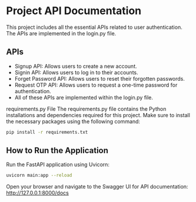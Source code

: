 # Project API Documentation

This project includes all the essential APIs related to user authentication. The APIs are implemented in the login.py file.

## APIs
- Signup API: Allows users to create a new account.
- Signin API: Allows users to log in to their accounts.
- Forget Password API: Allows users to reset their forgotten passwords.
- Request OTP API: Allows users to request a one-time password for authentication.
- All of these APIs are implemented within the login.py file.

requirements.py File
The requirements.py file contains the Python installations and dependencies required for this project. Make sure to install the necessary packages using the following command:
```bash
pip install -r requirements.txt
```
## How to Run the Application

Run the FastAPI application using Uvicorn:
```bash
uvicorn main:app --reload
```
Open your browser and navigate to the Swagger UI for API documentation:
http://127.0.0.1:8000/docs
